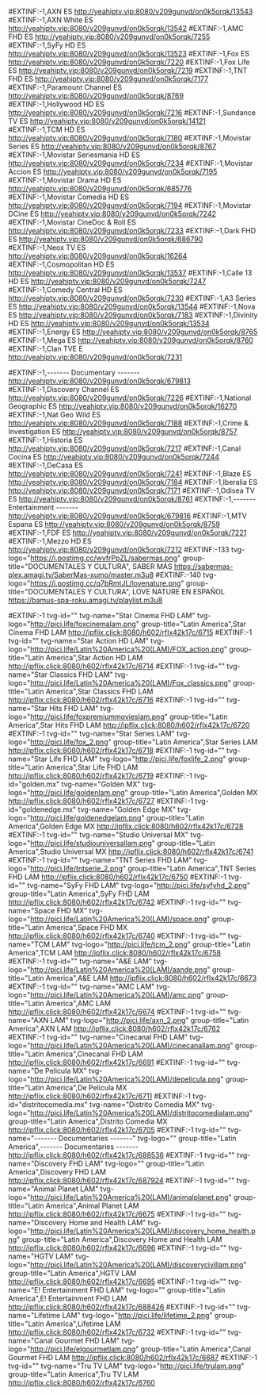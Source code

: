 #EXTINF:-1,AXN ES http://yeahiptv.vip:8080/v209gunvd/on0k5orqk/13543 
#EXTINF:-1,AXN White ES http://yeahiptv.vip:8080/v209gunvd/on0k5orqk/13542 
#EXTINF:-1,AMC FHD ES http://yeahiptv.vip:8080/v209gunvd/on0k5orqk/7255 
#EXTINF:-1,SyFy HD ES http://yeahiptv.vip:8080/v209gunvd/on0k5orqk/13523
#EXTINF:-1,Fox ES http://yeahiptv.vip:8080/v209gunvd/on0k5orqk/7220 
#EXTINF:-1,Fox Life ES http://yeahiptv.vip:8080/v209gunvd/on0k5orqk/7219 
#EXTINF:-1,TNT FHD ES http://yeahiptv.vip:8080/v209gunvd/on0k5orqk/7177 
#EXTINF:-1,Paramount Channel ES http://yeahiptv.vip:8080/v209gunvd/on0k5orqk/8769 
#EXTINF:-1,Hollywood HD ES http://yeahiptv.vip:8080/v209gunvd/on0k5orqk/7216 
#EXTINF:-1,Sundance TV ES http://yeahiptv.vip:8080/v209gunvd/on0k5orqk/14121 
#EXTINF:-1,TCM HD ES http://yeahiptv.vip:8080/v209gunvd/on0k5orqk/7180 
#EXTINF:-1,Movistar Series ES http://yeahiptv.vip:8080/v209gunvd/on0k5orqk/8767 
#EXTINF:-1,Movistar Seriesmania HD ES http://yeahiptv.vip:8080/v209gunvd/on0k5orqk/7234 
#EXTINF:-1,Movistar Accion ES http://yeahiptv.vip:8080/v209gunvd/on0k5orqk/7195 
#EXTINF:-1,Movistar Drama HD ES http://yeahiptv.vip:8080/v209gunvd/on0k5orqk/685776 
#EXTINF:-1,Movistar Comedia HD ES http://yeahiptv.vip:8080/v209gunvd/on0k5orqk/7194 
#EXTINF:-1,Movistar DCine ES http://yeahiptv.vip:8080/v209gunvd/on0k5orqk/7242 
#EXTINF:-1,Movistar CineDoc & Roll ES http://yeahiptv.vip:8080/v209gunvd/on0k5orqk/7233 
#EXTINF:-1,Dark FHD ES http://yeahiptv.vip:8080/v209gunvd/on0k5orqk/686790 
#EXTINF:-1,Neox TV ES http://yeahiptv.vip:8080/v209gunvd/on0k5orqk/16264 
#EXTINF:-1,Cosmopolitan HD ES http://yeahiptv.vip:8080/v209gunvd/on0k5orqk/13537 
#EXTINF:-1,Calle 13 HD ES http://yeahiptv.vip:8080/v209gunvd/on0k5orqk/7247 
#EXTINF:-1,Comedy Central HD ES http://yeahiptv.vip:8080/v209gunvd/on0k5orqk/7230 
#EXTINF:-1,A3 Series ES http://yeahiptv.vip:8080/v209gunvd/on0k5orqk/13544 
#EXTINF:-1,Nova ES http://yeahiptv.vip:8080/v209gunvd/on0k5orqk/7183 
#EXTINF:-1,Divinity HD ES http://yeahiptv.vip:8080/v209gunvd/on0k5orqk/13534 
#EXTINF:-1,Energy ES http://yeahiptv.vip:8080/v209gunvd/on0k5orqk/8765 
#EXTINF:-1,Mega ES http://yeahiptv.vip:8080/v209gunvd/on0k5orqk/8760
#EXTINF:-1,Clan TVE E http://yeahiptv.vip:8080/v209gunvd/on0k5orqk/7231

#EXTINF:-1,------- Documentary ------- http://yeahiptv.vip:8080/v209gunvd/on0k5orqk/679813 
#EXTINF:-1,Discovery Channel ES http://yeahiptv.vip:8080/v209gunvd/on0k5orqk/7226 
#EXTINF:-1,National Geographic ES http://yeahiptv.vip:8080/v209gunvd/on0k5orqk/16270 
#EXTINF:-1,Nat Geo Wild ES http://yeahiptv.vip:8080/v209gunvd/on0k5orqk/7188 
#EXTINF:-1,Crime & Investigation ES http://yeahiptv.vip:8080/v209gunvd/on0k5orqk/8757 
#EXTINF:-1,Historia ES http://yeahiptv.vip:8080/v209gunvd/on0k5orqk/7217 
#EXTINF:-1,Canal Cocina ES http://yeahiptv.vip:8080/v209gunvd/on0k5orqk/7244 
#EXTINF:-1,DeCasa ES http://yeahiptv.vip:8080/v209gunvd/on0k5orqk/7241 
#EXTINF:-1,Blaze ES http://yeahiptv.vip:8080/v209gunvd/on0k5orqk/7184 
#EXTINF:-1,Iberalia ES http://yeahiptv.vip:8080/v209gunvd/on0k5orqk/7171 
#EXTINF:-1,Odisea TV ES http://yeahiptv.vip:8080/v209gunvd/on0k5orqk/8761 
#EXTINF:-1,------- Entertainment ------- http://yeahiptv.vip:8080/v209gunvd/on0k5orqk/679816 
#EXTINF:-1,MTV Espana ES http://yeahiptv.vip:8080/v209gunvd/on0k5orqk/8759 
#EXTINF:-1,FDF ES http://yeahiptv.vip:8080/v209gunvd/on0k5orqk/7221 
#EXTINF:-1,Mezzo HD ES http://yeahiptv.vip:8080/v209gunvd/on0k5orqk/7212 
#EXTINF:-133 tvg-logo="https://i.postimg.cc/wvfrPpZL/sabermas.png" group-title="DOCUMENTALES Y CULTURA", SABER MÁS
https://sabermas-plex.amagi.tv/SaberMas-xumo/master.m3u8
#EXTINF:-140 tvg-logo="https://i.postimg.cc/q7bRmtJL/lovenature.png" group-title="DOCUMENTALES Y CULTURA", LOVE NATURE EN ESPAÑOL
https://bamus-spa-roku.amagi.tv/playlist.m3u8

#EXTINF:-1 tvg-id="" tvg-name="Star Cinema FHD LAM" tvg-logo="http://pici.life/foxcinemalam.png" group-title="Latin America",Star Cinema FHD LAM
http://ipflix.click:8080/h602/rflx42k17c/6715
#EXTINF:-1 tvg-id="" tvg-name="Star Action HD LAM" tvg-logo="http://pici.life/Latin%20America%20(LAM)/FOX_action.png" group-title="Latin America",Star Action HD LAM
http://ipflix.click:8080/h602/rflx42k17c/6714
#EXTINF:-1 tvg-id="" tvg-name="Star Classics FHD LAM" tvg-logo="http://pici.life/Latin%20America%20(LAM)/Fox_classics.png" group-title="Latin America",Star Classics FHD LAM
http://ipflix.click:8080/h602/rflx42k17c/6716
#EXTINF:-1 tvg-id="" tvg-name="Star Hits FHD LAM" tvg-logo="http://pici.life/foxpremiummovieslam.png" group-title="Latin America",Star Hits FHD LAM
http://ipflix.click:8080/h602/rflx42k17c/6720
#EXTINF:-1 tvg-id="" tvg-name="Star Series LAM" tvg-logo="http://pici.life/fox_2.png" group-title="Latin America",Star Series LAM
http://ipflix.click:8080/h602/rflx42k17c/6718
#EXTINF:-1 tvg-id="" tvg-name="Star Life FHD LAM" tvg-logo="http://pici.life/foxlife_2.png" group-title="Latin America",Star Life FHD LAM
http://ipflix.click:8080/h602/rflx42k17c/6719
#EXTINF:-1 tvg-id="golden.mx" tvg-name="Golden MX" tvg-logo="http://pici.life/goldenlam.png" group-title="Latin America",Golden MX
http://ipflix.click:8080/h602/rflx42k17c/6727
#EXTINF:-1 tvg-id="goldenedge.mx" tvg-name="Golden Edge MX" tvg-logo="http://pici.life/goldenedgelam.png" group-title="Latin America",Golden Edge MX
http://ipflix.click:8080/h602/rflx42k17c/6728
#EXTINF:-1 tvg-id="" tvg-name="Studio Universal MX" tvg-logo="http://pici.life/studiouniversallam.png" group-title="Latin America",Studio Universal MX
http://ipflix.click:8080/h602/rflx42k17c/6741
#EXTINF:-1 tvg-id="" tvg-name="TNT Series FHD LAM" tvg-logo="http://pici.life/tntserie_2.png" group-title="Latin America",TNT Series FHD LAM
http://ipflix.click:8080/h602/rflx42k17c/6750
#EXTINF:-1 tvg-id="" tvg-name="SyFy FHD LAM" tvg-logo="http://pici.life/syfyhd_2.png" group-title="Latin America",SyFy FHD LAM
http://ipflix.click:8080/h602/rflx42k17c/6742
#EXTINF:-1 tvg-id="" tvg-name="Space FHD MX" tvg-logo="http://pici.life/Latin%20America%20(LAM)/space.png" group-title="Latin America",Space FHD MX
http://ipflix.click:8080/h602/rflx42k17c/6740
#EXTINF:-1 tvg-id="" tvg-name="TCM LAM" tvg-logo="http://pici.life/tcm_2.png" group-title="Latin America",TCM LAM
http://ipflix.click:8080/h602/rflx42k17c/6758
#EXTINF:-1 tvg-id="" tvg-name="A&E LAM" tvg-logo="http://pici.life/Latin%20America%20(LAM)/aande.png" group-title="Latin America",A&E LAM
http://ipflix.click:8080/h602/rflx42k17c/6673
#EXTINF:-1 tvg-id="" tvg-name="AMC LAM" tvg-logo="http://pici.life/Latin%20America%20(LAM)/amc.png" group-title="Latin America",AMC LAM
http://ipflix.click:8080/h602/rflx42k17c/6674
#EXTINF:-1 tvg-id="" tvg-name="AXN LAM" tvg-logo="http://pici.life/axn_2.png" group-title="Latin America",AXN LAM
http://ipflix.click:8080/h602/rflx42k17c/6762
#EXTINF:-1 tvg-id="" tvg-name="Cinecanal FHD LAM" tvg-logo="http://pici.life/Latin%20America%20(LAM)/cinecanallam.png" group-title="Latin America",Cinecanal FHD LAM
http://ipflix.click:8080/h602/rflx42k17c/6691
#EXTINF:-1 tvg-id="" tvg-name="De Pelicula MX" tvg-logo="http://pici.life/Latin%20America%20(LAM)/depelicula.png" group-title="Latin America",De Pelicula MX
http://ipflix.click:8080/h602/rflx42k17c/6711
#EXTINF:-1 tvg-id="distritocomedia.mx" tvg-name="Distrito Comedia MX" tvg-logo="http://pici.life/Latin%20America%20(LAM)/distritocomedialam.png" group-title="Latin America",Distrito Comedia MX
http://ipflix.click:8080/h602/rflx42k17c/6705
#EXTINF:-1 tvg-id="" tvg-name="------- Documentaries -------" tvg-logo="" group-title="Latin America",------- Documentaries -------
http://ipflix.click:8080/h602/rflx42k17c/688536
#EXTINF:-1 tvg-id="" tvg-name="Discovery FHD LAM" tvg-logo="" group-title="Latin America",Discovery FHD LAM
http://ipflix.click:8080/h602/rflx42k17c/687924
#EXTINF:-1 tvg-id="" tvg-name="Animal Planet LAM" tvg-logo="http://pici.life/Latin%20America%20(LAM)/animalplanet.png" group-title="Latin America",Animal Planet LAM
http://ipflix.click:8080/h602/rflx42k17c/6675
#EXTINF:-1 tvg-id="" tvg-name="Discovery Home and Health LAM" tvg-logo="http://pici.life/Latin%20America%20(LAM)/discovery_home_health.png" group-title="Latin America",Discovery Home and Health LAM
http://ipflix.click:8080/h602/rflx42k17c/6696
#EXTINF:-1 tvg-id="" tvg-name="HGTV LAM" tvg-logo="http://pici.life/Latin%20America%20(LAM)/discoverycivillam.png" group-title="Latin America",HGTV LAM
http://ipflix.click:8080/h602/rflx42k17c/6695
#EXTINF:-1 tvg-id="" tvg-name="E! Entertainment FHD LAM" tvg-logo="" group-title="Latin America",E! Entertainment FHD LAM
http://ipflix.click:8080/h602/rflx42k17c/688426
#EXTINF:-1 tvg-id="" tvg-name="Lifetime LAM" tvg-logo="http://pici.life/lifetime_2.png" group-title="Latin America",Lifetime LAM
http://ipflix.click:8080/h602/rflx42k17c/6732
#EXTINF:-1 tvg-id="" tvg-name="Canal Gourmet FHD LAM" tvg-logo="http://pici.life/elgourmetlam.png" group-title="Latin America",Canal Gourmet FHD LAM
http://ipflix.click:8080/h602/rflx42k17c/6687
#EXTINF:-1 tvg-id="" tvg-name="Tru TV LAM" tvg-logo="http://pici.life/trulam.png" group-title="Latin America",Tru TV LAM
http://ipflix.click:8080/h602/rflx42k17c/6760
